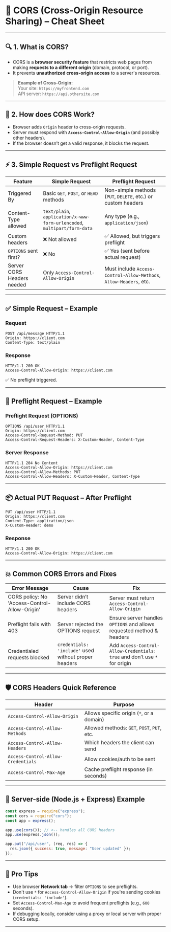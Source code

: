 
# 🧠 CORS (Cross-Origin Resource Sharing) – Cheat Sheet

---

## 🔍 1. What is CORS?

- CORS is a **browser security feature** that restricts web pages from making **requests to a different origin** (domain, protocol, or port).
- It prevents **unauthorized cross-origin access** to a server's resources.

> **Example of Cross-Origin:**  
> Your site: `https://myfrontend.com`  
> API server: `https://api.othersite.com`

---

## 🚦 2. How does CORS Work?

- Browser adds `Origin` header to cross-origin requests.
- Server must respond with **`Access-Control-Allow-Origin`** (and possibly other headers).
- If the browser doesn’t get a valid response, it blocks the request.

---

## ⚡ 3. Simple Request vs Preflight Request

| Feature                     | Simple Request                          | Preflight Request                         |
|----------------------------|------------------------------------------|-------------------------------------------|
| Triggered By               | Basic `GET`, `POST`, or `HEAD` methods   | Non-simple methods (`PUT`, `DELETE`, etc.) or custom headers |
| Content-Type allowed       | `text/plain`, `application/x-www-form-urlencoded`, `multipart/form-data` | Any type (e.g., `application/json`) |
| Custom headers             | ❌ Not allowed                            | ✅ Allowed, but triggers preflight         |
| `OPTIONS` sent first?      | ❌ No                                     | ✅ Yes (sent before actual request)        |
| Server CORS Headers needed | Only `Access-Control-Allow-Origin`       | Must include `Access-Control-Allow-Methods`, `Allow-Headers`, etc. |

---

## ✅ Simple Request – Example

### Request
```http
POST /api/message HTTP/1.1
Origin: https://client.com
Content-Type: text/plain
```

### Response
```http
HTTP/1.1 200 OK
Access-Control-Allow-Origin: https://client.com
```

✅ No preflight triggered.

---

## 🚨 Preflight Request – Example

### Preflight Request (OPTIONS)
```http
OPTIONS /api/user HTTP/1.1
Origin: https://client.com
Access-Control-Request-Method: PUT
Access-Control-Request-Headers: X-Custom-Header, Content-Type
```

### Server Response
```http
HTTP/1.1 204 No Content
Access-Control-Allow-Origin: https://client.com
Access-Control-Allow-Methods: PUT
Access-Control-Allow-Headers: X-Custom-Header, Content-Type
```

---

## 📦 Actual PUT Request – After Preflight

```http
PUT /api/user HTTP/1.1
Origin: https://client.com
Content-Type: application/json
X-Custom-Header: demo
```

### Response
```http
HTTP/1.1 200 OK
Access-Control-Allow-Origin: https://client.com
```

---

## 💥 Common CORS Errors and Fixes

| Error Message | Cause | Fix |
|---------------|-------|-----|
| CORS policy: No 'Access-Control-Allow-Origin' | Server didn’t include CORS headers | Server must return `Access-Control-Allow-Origin` |
| Preflight fails with 403 | Server rejected the OPTIONS request | Ensure server handles `OPTIONS` and allows requested method & headers |
| Credentialed requests blocked | `credentials: 'include'` used without proper headers | Add `Access-Control-Allow-Credentials: true` and don’t use `*` for origin |

---

## 🛡️ CORS Headers Quick Reference

| Header | Purpose |
|--------|---------|
| `Access-Control-Allow-Origin` | Allows specific origin (`*`, or a domain) |
| `Access-Control-Allow-Methods` | Allowed methods: `GET`, `POST`, `PUT`, etc. |
| `Access-Control-Allow-Headers` | Which headers the client can send |
| `Access-Control-Allow-Credentials` | Allow cookies/auth to be sent |
| `Access-Control-Max-Age` | Cache preflight response (in seconds) |

---

## 🔁 Server-side (Node.js + Express) Example

```js
const express = require("express");
const cors = require("cors");
const app = express();

app.use(cors()); // <-- handles all CORS headers
app.use(express.json());

app.put("/api/user", (req, res) => {
  res.json({ success: true, message: "User updated" });
});
```

---

## 🎯 Pro Tips

- Use browser **Network tab** → filter `OPTIONS` to see preflights.
- Don't use `*` for `Access-Control-Allow-Origin` if you're sending cookies (`credentials: 'include'`).
- Set `Access-Control-Max-Age` to avoid frequent preflights (e.g., `600` seconds).
- If debugging locally, consider using a proxy or local server with proper CORS setup.

---
